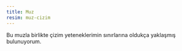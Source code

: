 ```yaml
---
title: Muz
resim: muz-cizim
---
```


Bu muzla birlikte çizim yeteneklerimin sınırlarına oldukça yaklaşmış bulunuyorum. 